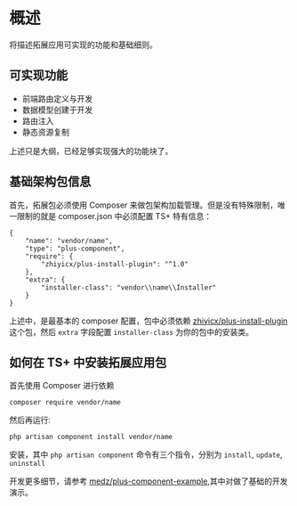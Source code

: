 # 概述

将描述拓展应用可实现的功能和基础细则。

## 可实现功能

- 前端路由定义与开发
- 数据模型创建于开发
- 路由注入
- 静态资源复制

上述只是大纲，已经足够实现强大的功能块了。

## 基础架构包信息

首先，拓展包必须使用 Composer 来做包架构加载管理。但是没有特殊限制，唯一限制的就是 composer.json 中必须配置 TS+ 特有信息：
```json5
{
    "name": "vendor/name",
    "type": "plus-component",
    "require": {
        "zhiyicx/plus-install-plugin": "^1.0"
    },
    "extra": {
        "installer-class": "vendor\\name\\Installer"
    }
}
```
上述中，是最基本的 composer 配置，包中必须依赖 [zhiyicx/plus-install-plugin](https://packagist.org/packages/zhiyicx/plus-install-plugin) 这个包，然后 `extra` 字段配置 `installer-class` 为你的包中的安装类。

## 如何在 TS+ 中安装拓展应用包

首先使用 Composer 进行依赖
```shell
composer require vendor/name
```
然后再运行:
```shell
php artisan component install vendor/name
```
安装，其中 `php artisan component` 命令有三个指令，分别为 `install`, `update`, `uninstall`

开发更多细节，请参考 [medz/plus-component-example](https://github.com/medz/plus-component-example),其中对做了基础的开发演示。
